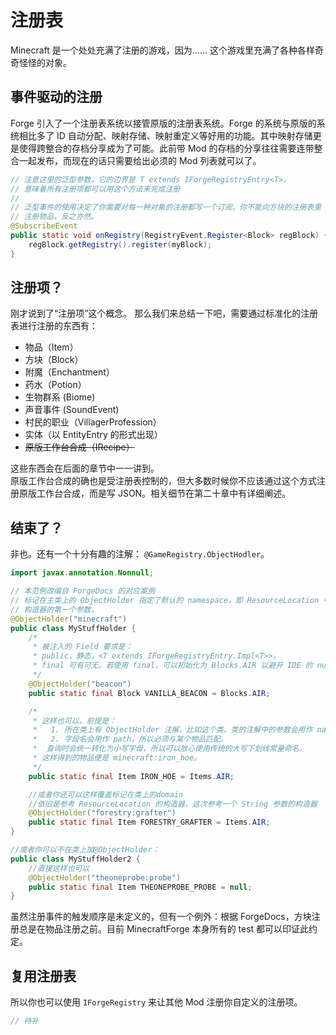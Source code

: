 # 注册表

Minecraft 是一个处处充满了注册的游戏，因为…… 这个游戏里充满了各种各样奇奇怪怪的对象。

## 事件驱动的注册

Forge 引入了一个注册表系统以接管原版的注册表系统。Forge 的系统与原版的系统相比多了 ID 自动分配、映射存储、映射重定义等好用的功能。其中映射存储更是使得跨整合的存档分享成为了可能。此前带 Mod 的存档的分享往往需要连带整合一起发布，而现在的话只需要给出必须的 Mod 列表就可以了。  

````java
// 注意这里的泛型参数。它的边界是 T extends IForgeRegistryEntry<T>，
// 意味着所有注册项都可以用这个方法来完成注册
//
// 泛型事件的使用决定了你需要对每一种对象的注册都写一个订阅。你不能向方块的注册表里
// 注册物品，反之亦然。
@SubscribeEvent
public static void onRegistry(RegistryEvent.Register<Block> regBlock) {
    regBlock.getRegistry().register(myBlock);
}
````

## 注册项？
刚才说到了“注册项”这个概念。
那么我们来总结一下吧，需要通过标准化的注册表进行注册的东西有：

 * 物品（Item）
 * 方块（Block）
 * 附魔（Enchantment）
 * 药水（Potion）
 * 生物群系 (Biome)
 * 声音事件 (SoundEvent)
 * 村民的职业（VillagerProfession）
 * 实体（以 EntityEntry 的形式出现）
 * ~~原版工作台合成（IRecipe）~~

 这些东西会在后面的章节中一一讲到。  
 原版工作台合成的确也是受注册表控制的，但大多数时候你不应该通过这个方式注册原版工作台合成，而是写 JSON。相关细节在第二十章中有详细阐述。

## 结束了？
非也。还有一个十分有趣的注解： `@GameRegistry.ObjectHodler`。

````java
import javax.annotation.Nonnull;

// 本范例改编自 ForgeDocs 的对应案例
// 标记在主类上的 ObjectHolder 指定了默认的 namespace，即 ResourceLocation 中
// 构造器的第一个参数。
@ObjectHolder("minecraft")
public class MyStuffHolder {
    /*
     * 被注入的 Field 要求是：
     * public，静态，<T extends IForgeRegistryEntry.Impl<T>>。
     * final 可有可无。若使用 final，可以初始化为 Blocks.AIR 以避开 IDE 的 null 检查。
     */
    @ObjectHolder("beacon")
    public static final Block VANILLA_BEACON = Blocks.AIR;

    /*
     * 这样也可以，前提是：
     *   1. 所在类上有 ObjectHolder 注解，比如这个类。类的注解中的参数会用作 namespace。
     *   2. 字段名会用作 path，所以必须与某个物品匹配。
     *  查询时会统一转化为小写字母，所以可以放心使用传统的大写下划线常量命名。
     * 这样得到的物品便是 minecraft:iron_hoe。
     */
    public static final Item IRON_HOE = Items.AIR;

    //或者你还可以这样覆盖标记在类上的domain
    //依旧是参考 ResourceLocation 的构造器，这次参考一个 String 参数的构造器
    @ObjectHolder("forestry:grafter")
    public static final Item FORESTRY_GRAFTER = Items.AIR;
}

//或者你可以不在类上加@ObjectHolder：
public class MyStuffHolder2 {
    //直接这样也可以
    @ObjectHolder("theoneprobe:probe")
    public static final Item THEONEPROBE_PROBE = null;
}
````

虽然注册事件的触发顺序是未定义的，但有一个例外：根据 ForgeDocs，方块注册总是在物品注册之前。目前 MinecraftForge 本身所有的 test 都可以印证此约定。

## 复用注册表

所以你也可以使用 `IForgeRegistry` 来让其他 Mod 注册你自定义的注册项。

```java
// 待补
```
